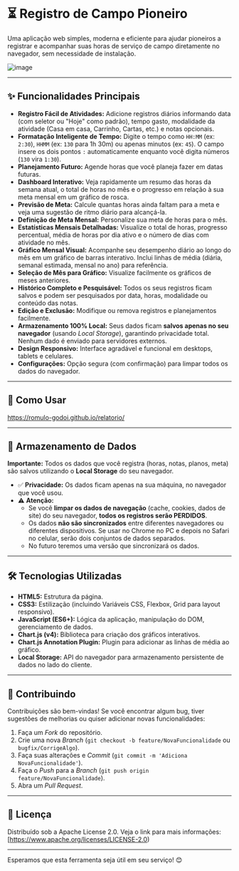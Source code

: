 # ⏳ Registro de Campo Pioneiro

Uma aplicação web simples, moderna e eficiente para ajudar pioneiros a registrar e acompanhar suas horas de serviço de campo diretamente no navegador, sem necessidade de instalação.

![image](https://github.com/user-attachments/assets/4af800c4-53ef-4a56-a651-43ccc294befb)


---

## ✨ Funcionalidades Principais

*   **Registro Fácil de Atividades:** Adicione registros diários informando data (com seletor ou "Hoje" como padrão), tempo gasto, modalidade da atividade (Casa em casa, Carrinho, Cartas, etc.) e notas opcionais.
*   **Formatação Inteligente de Tempo:** Digite o tempo como `HH:MM` (ex: `2:30`), `HHMM` (ex: `130` para 1h 30m) ou apenas minutos (ex: `45`). O campo insere os dois pontos `:` automaticamente enquanto você digita números (`130` vira `1:30`).
*   **Planejamento Futuro:** Agende horas que você planeja fazer em datas futuras.
*   **Dashboard Interativo:** Veja rapidamente um resumo das horas da semana atual, o total de horas no mês e o progresso em relação à sua meta mensal em um gráfico de rosca.
*   **Previsão de Meta:** Calcule quantas horas ainda faltam para a meta e veja uma sugestão de ritmo diário para alcançá-la.
*   **Definição de Meta Mensal:** Personalize sua meta de horas para o mês.
*   **Estatísticas Mensais Detalhadas:** Visualize o total de horas, progresso percentual, média de horas por dia ativo e o número de dias com atividade no mês.
*   **Gráfico Mensal Visual:** Acompanhe seu desempenho diário ao longo do mês em um gráfico de barras interativo. Inclui linhas de média (diária, semanal estimada, mensal no ano) para referência.
*   **Seleção de Mês para Gráfico:** Visualize facilmente os gráficos de meses anteriores.
*   **Histórico Completo e Pesquisável:** Todos os seus registros ficam salvos e podem ser pesquisados por data, horas, modalidade ou conteúdo das notas.
*   **Edição e Exclusão:** Modifique ou remova registros e planejamentos facilmente.
*   **Armazenamento 100% Local:** Seus dados ficam **salvos apenas no seu navegador** (usando *Local Storage*), garantindo privacidade total. Nenhum dado é enviado para servidores externos.
*   **Design Responsivo:** Interface agradável e funcional em desktops, tablets e celulares.
*   **Configurações:** Opção segura (com confirmação) para limpar todos os dados do navegador.

---

## 🚀 Como Usar

https://romulo-godoi.github.io/relatorio/

---

## 💾 Armazenamento de Dados

**Importante:** Todos os dados que você registra (horas, notas, planos, meta) são salvos utilizando o **Local Storage** do seu navegador.

*   ✅ **Privacidade:** Os dados ficam apenas na sua máquina, no navegador que você usou.
*   ⚠️ **Atenção:**
    *   Se você **limpar os dados de navegação** (cache, cookies, dados de site) do seu navegador, **todos os registros serão PERDIDOS**.
    *   Os dados **não são sincronizados** entre diferentes navegadores ou diferentes dispositivos. Se usar no Chrome no PC e depois no Safari no celular, serão dois conjuntos de dados separados.
    *   No futuro teremos uma versão que sincronizará os dados.

---

## 🛠️ Tecnologias Utilizadas

*   **HTML5:** Estrutura da página.
*   **CSS3:** Estilização (incluindo Variáveis CSS, Flexbox, Grid para layout responsivo).
*   **JavaScript (ES6+):** Lógica da aplicação, manipulação do DOM, gerenciamento de dados.
*   **Chart.js (v4):** Biblioteca para criação dos gráficos interativos.
*   **Chart.js Annotation Plugin:** Plugin para adicionar as linhas de média ao gráfico.
*   **Local Storage:** API do navegador para armazenamento persistente de dados no lado do cliente.

---

## 🤝 Contribuindo

Contribuições são bem-vindas! Se você encontrar algum bug, tiver sugestões de melhorias ou quiser adicionar novas funcionalidades:

1.  Faça um *Fork* do repositório.
2.  Crie uma nova *Branch* (`git checkout -b feature/NovaFuncionalidade` ou `bugfix/CorrigeAlgo`).
3.  Faça suas alterações e *Commit* (`git commit -m 'Adiciona NovaFuncionalidade'`).
4.  Faça o *Push* para a *Branch* (`git push origin feature/NovaFuncionalidade`).
5.  Abra um *Pull Request*.

---

## 📄 Licença

Distribuído sob a Apache License 2.0. Veja o link para mais informações: [https://www.apache.org/licenses/LICENSE-2.0)

---

Esperamos que esta ferramenta seja útil em seu serviço! 😊
